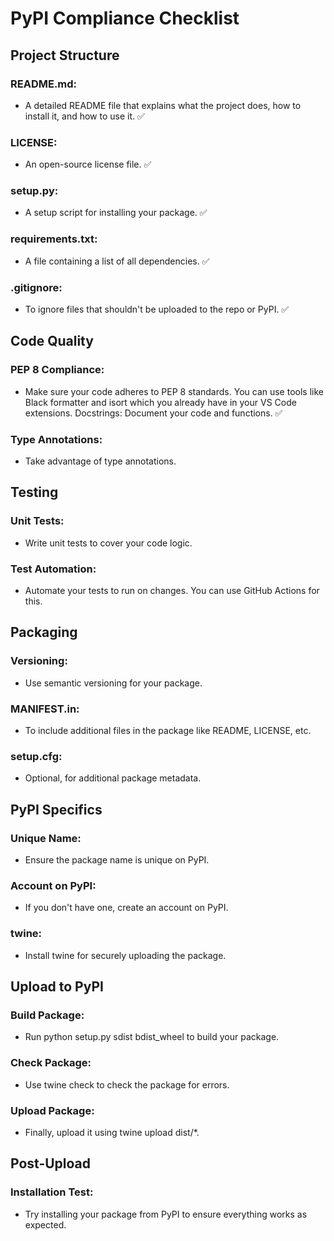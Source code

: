 # PyPI Compliance Checklist

## Project Structure

### README.md: 
- A detailed README file that explains what the project does, how to install it, and how to use it.
✅
### LICENSE: 
- An open-source license file.
✅
### setup.py: 
- A setup script for installing your package.
✅
### requirements.txt: 
- A file containing a list of all dependencies.
✅
### .gitignore: 
- To ignore files that shouldn't be uploaded to the repo or PyPI.
✅
## Code Quality

### PEP 8 Compliance: 
- Make sure your code adheres to PEP 8 standards. You can use tools like Black formatter and isort which you already have in your VS Code extensions. Docstrings: Document your code and functions.
✅
### Type Annotations: 
-  Take advantage of type annotations.

## Testing

### Unit Tests: 
- Write unit tests to cover your code logic.

### Test Automation: 
- Automate your tests to run on changes. You can use GitHub Actions for this.

## Packaging

### Versioning: 
- Use semantic versioning for your package.
### MANIFEST.in: 
- To include additional files in the package like README, LICENSE, etc.

### setup.cfg: 
- Optional, for additional package metadata.

## PyPI Specifics

### Unique Name: 
- Ensure the package name is unique on PyPI.
### Account on PyPI: 
- If you don't have one, create an account on PyPI.

### twine: 
- Install twine for securely uploading the package.

## Upload to PyPI

### Build Package: 
- Run python setup.py sdist bdist_wheel to build your package.
### Check Package: 
- Use twine check to check the package for errors.

### Upload Package: 
- Finally, upload it using twine upload dist/*.

## Post-Upload

### Installation Test: 
- Try installing your package from PyPI to ensure everything works as expected.